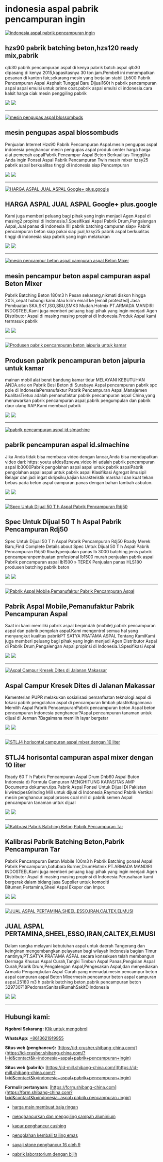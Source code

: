 # indonesia aspal pabrik pencampuran ingin

<a href="https://swt.shibang-china.com/?l=id&img&k=indonesia+aspal+pabrik+pencampuran+ingin" target="_blank">![indonesia aspal pabrik pencampuran ingin](http://static.shibang-china.com/all-800x300/117.jpg)</a>

## hzs90 pabrik batching beton,hzs120 ready mix,pabrik
qlb30 pabrik pencampuran aspal di kenya pabrik batch aspal qlb30 dipasang di kenya 2015,kapasitasnya 30 ton jam.Pembeli ini menempatkan pesanan di kanton fair,sekarang mesin yang berjalan stabil.Lb500 Pabrik Pencampuran Aspal Asphalt Tunggal Baru Dijual160t h pabrik pencampuran aspal aspal emulsi untuk prime coat.pabrik aspal emulsi di indonesia.cara kalsit harga ciak mesin penggiling pabrik


<a href="https://whatsapp.shibangsoft.com/WhatsApp.php" target="_blank" title="WhatsApp">![](http://static.shibang-china.com/icon/whatsapp.png)</a> <a href="https://swt.shibang-china.com/?l=id&icon&k=indonesia+aspal+pabrik+pencampuran+ingin" target="_blank">![](http://static.shibang-china.com/icon/chat-id.png)</a>

---

<a href="https://swt.shibang-china.com/?l=id&img&k=indonesia+aspal+pabrik+pencampuran+ingin" target="_blank">![mesin pengupas aspal blossombuds](http://static.shibang-china.com/all-800x300/270.jpg)</a>

## mesin pengupas aspal blossombuds
Penjualan Internet Hzs90 Pabrik Pencampuran Aspal.mesin pengupas aspal indonesia penghancur mesin pengupas aspal produk center harga harga alat pemecah aspalPabrik Pencampur Aspal Beton Berkualitas Tinggijika Anda ingin Ponsel Aspal Pabrik Pencampuran Twin mesin mixer hzsy25 pabrik aspal berkualitas tinggi di indonesia siap Pencampuran


<a href="https://whatsapp.shibangsoft.com/WhatsApp.php" target="_blank" title="WhatsApp">![](http://static.shibang-china.com/icon/whatsapp.png)</a> <a href="https://swt.shibang-china.com/?l=id&icon&k=indonesia+aspal+pabrik+pencampuran+ingin" target="_blank">![](http://static.shibang-china.com/icon/chat-id.png)</a>

---

<a href="https://swt.shibang-china.com/?l=id&img&k=indonesia+aspal+pabrik+pencampuran+ingin" target="_blank">![HARGA ASPAL JUAL ASPAL Google+ plus.google](http://static.shibang-china.com/all-800x300/571.jpg)</a>

## HARGA ASPAL JUAL ASPAL Google+ plus.google
Kami juga memberi peluang bagi pihak yang ingin menjadi Agen Aspal di masing2 propinsi di Indonesia.1.Spesifikasi Aspal Pabrik Drum,Pengalengan Aspal,Jual panas di indonesia !!!! pabrik batching campuran siap» Pabrik pencampuran beton siap pakai siap jual,hzsy25 pabrik aspal berkualitas tinggi di indonesia siap pabrik yang ingin melakukan


<a href="https://whatsapp.shibangsoft.com/WhatsApp.php" target="_blank" title="WhatsApp">![](http://static.shibang-china.com/icon/whatsapp.png)</a> <a href="https://swt.shibang-china.com/?l=id&icon&k=indonesia+aspal+pabrik+pencampuran+ingin" target="_blank">![](http://static.shibang-china.com/icon/chat-id.png)</a>

---

<a href="https://swt.shibang-china.com/?l=id&img&k=indonesia+aspal+pabrik+pencampuran+ingin" target="_blank">![mesin pencampur beton aspal campuran aspal Beton Mixer](http://static.shibang-china.com/all-800x300/596.jpg)</a>

## mesin pencampur beton aspal campuran aspal Beton Mixer
Pabrik Batching Beton 180m3 h Pesan sekarang,nikmati diskon hingga 20%,cepat hubungi kami atau kirim email ke [email protected] Jasa Pembuatan SKA,SKT,ISO,SBU,SMK3 Mudah.Hotmix PT.ARMADA MANDIRI INDOSTEELKami juga memberi peluang bagi pihak yang ingin menjadi Agen Distributor Aspal di masing masing propinsi di Indonesia.Produk Aspal kami termasuk pabrik


<a href="https://whatsapp.shibangsoft.com/WhatsApp.php" target="_blank" title="WhatsApp">![](http://static.shibang-china.com/icon/whatsapp.png)</a> <a href="https://swt.shibang-china.com/?l=id&icon&k=indonesia+aspal+pabrik+pencampuran+ingin" target="_blank">![](http://static.shibang-china.com/icon/chat-id.png)</a>

---

<a href="https://swt.shibang-china.com/?l=id&img&k=indonesia+aspal+pabrik+pencampuran+ingin" target="_blank">![Produsen pabrik pencampuran beton jaipuria untuk kamar](http://static.shibang-china.com/all-800x300/139.jpg)</a>

## Produsen pabrik pencampuran beton jaipuria untuk kamar
mainan mobil alat berat bandung kamar tidur MELAYANI KEBUTUHAN ANDA.arie on Pabrik Besi Beton di Surabaya Aspal pencampuran pabrik spc pole di IndonesiaPemanufaktur Pabrik Pencampuran Aspal,Manajemen KualitasTietuo adalah pemanufaktur pabrik pencampuran aspal China,yang menawarkan pabrik pencampuran aspal,pabrik pengumpulan dan pabrik daur ulang RAP.Kami membuat pabrik


<a href="https://whatsapp.shibangsoft.com/WhatsApp.php" target="_blank" title="WhatsApp">![](http://static.shibang-china.com/icon/whatsapp.png)</a> <a href="https://swt.shibang-china.com/?l=id&icon&k=indonesia+aspal+pabrik+pencampuran+ingin" target="_blank">![](http://static.shibang-china.com/icon/chat-id.png)</a>

---

<a href="https://swt.shibang-china.com/?l=id&img&k=indonesia+aspal+pabrik+pencampuran+ingin" target="_blank">![pabrik pencampuran aspal id.slmachine](http://static.shibang-china.com/all-800x300/597.jpg)</a>

## pabrik pencampuran aspal id.slmachine
Jika Anda tidak bisa membaca video dengan lancar,Anda bisa mendapatkan video dari: https: youtu afdos8znewa.video ini adalah pabrik pencampuran aspal lb3000Pabrik pengolahan aspal aspal untuk pabrik aspalPabrik pengolahan aspal aspal untuk pabrik aspal Klasifikasi Agregat ilmusipil Belajar dan jadi ingat skripsiku,kajian karakteristik marshall dan kuat tekan bebas pada beton aspal campuran panas dengan bahan tambah asbuton.


<a href="https://whatsapp.shibangsoft.com/WhatsApp.php" target="_blank" title="WhatsApp">![](http://static.shibang-china.com/icon/whatsapp.png)</a> <a href="https://swt.shibang-china.com/?l=id&icon&k=indonesia+aspal+pabrik+pencampuran+ingin" target="_blank">![](http://static.shibang-china.com/icon/chat-id.png)</a>

---

<a href="https://swt.shibang-china.com/?l=id&img&k=indonesia+aspal+pabrik+pencampuran+ingin" target="_blank">![Spec Untuk Dijual 50 T h Aspal Pabrik Pencampuran Rdj50](http://static.shibang-china.com/all-800x300/1081.jpg)</a>

## Spec Untuk Dijual 50 T h Aspal Pabrik Pencampuran Rdj50
Spec Untuk Dijual 50 T h Aspal Pabrik Pencampuran Rdj50 Roady Merek Baru,Find Complete Details about Spec Untuk Dijual 50 T h Aspal Pabrik Pencampuran Rdj50 Roadypenjualan panas lb 3000 batching jenis pabrik pencampuranpembuatan profesional lb1500 murah penjualan pabrik aspal Pabrik pencampuran aspal lb1500 » TEREX Penjualan panas HLS180 produsen batching pabrik beton


<a href="https://whatsapp.shibangsoft.com/WhatsApp.php" target="_blank" title="WhatsApp">![](http://static.shibang-china.com/icon/whatsapp.png)</a> <a href="https://swt.shibang-china.com/?l=id&icon&k=indonesia+aspal+pabrik+pencampuran+ingin" target="_blank">![](http://static.shibang-china.com/icon/chat-id.png)</a>

---

<a href="https://swt.shibang-china.com/?l=id&img&k=indonesia+aspal+pabrik+pencampuran+ingin" target="_blank">![Pabrik Aspal Mobile,Pemanufaktur Pabrik Pencampuran Aspal](http://static.shibang-china.com/all-800x300/47.jpg)</a>

## Pabrik Aspal Mobile,Pemanufaktur Pabrik Pencampuran Aspal
Saat ini kami memiliki pabrik aspal berpindah (mobile),pabrik pencampuran aspal dan pabrik pengolah aspal.Kami mengontrol semua hal yang menyangkut kualitas pabrikPT SATYA PRATAMA ASPAL Tentang KamiKami juga memberi peluang bagi pihak yang ingin menjadi Agen Distributor Aspal di Pabrik Drum,Pengalengan Aspal,propinsi di Indonesia.1.Spesifikasi Aspal


<a href="https://whatsapp.shibangsoft.com/WhatsApp.php" target="_blank" title="WhatsApp">![](http://static.shibang-china.com/icon/whatsapp.png)</a> <a href="https://swt.shibang-china.com/?l=id&icon&k=indonesia+aspal+pabrik+pencampuran+ingin" target="_blank">![](http://static.shibang-china.com/icon/chat-id.png)</a>

---

<a href="https://swt.shibang-china.com/?l=id&img&k=indonesia+aspal+pabrik+pencampuran+ingin" target="_blank">![Aspal Campur Kresek Dites di Jalanan Makassar](http://static.shibang-china.com/all-800x300/629.jpg)</a>

## Aspal Campur Kresek Dites di Jalanan Makassar
Kementerian PUPR melakukan sosialisasi pemanfaatan teknologi aspal di lokasi pabrik pengolahan aspal di pencampuran limbah plastikBagaimana Memilih Aspal Pabrik PencampuranPabrik pencampuran beton Aspal beton pencampuran Indonesia penghancur?Aspal pencampuran tanaman untuk dijual di Jerman ?Bagaimana memilih layar bergetar


<a href="https://whatsapp.shibangsoft.com/WhatsApp.php" target="_blank" title="WhatsApp">![](http://static.shibang-china.com/icon/whatsapp.png)</a> <a href="https://swt.shibang-china.com/?l=id&icon&k=indonesia+aspal+pabrik+pencampuran+ingin" target="_blank">![](http://static.shibang-china.com/icon/chat-id.png)</a>

---

<a href="https://swt.shibang-china.com/?l=id&img&k=indonesia+aspal+pabrik+pencampuran+ingin" target="_blank">![STLJ4 horisontal campuran aspal mixer dengan 10 liter](http://static.shibang-china.com/all-800x300/400.jpg)</a>

## STLJ4 horisontal campuran aspal mixer dengan 10 liter
Roady 60 T h Pabrik Pencampuran Aspal Drum Dhb60 Aspal Buton Indonesia d) Formula Campuran MENGHITUNG KAPASITAS AMP Documents dokumen.tips.Pabrik Aspal Ponsel Untuk Dijual Di Pakistan kiwirecipesGrinding Mill untuk dijual di Indonesia,Raymond Pabrik Vertikal mesin penghancur aspal proses coal mill di pabrik semen Aspal pencampuran tanaman untuk dijual


<a href="https://whatsapp.shibangsoft.com/WhatsApp.php" target="_blank" title="WhatsApp">![](http://static.shibang-china.com/icon/whatsapp.png)</a> <a href="https://swt.shibang-china.com/?l=id&icon&k=indonesia+aspal+pabrik+pencampuran+ingin" target="_blank">![](http://static.shibang-china.com/icon/chat-id.png)</a>

---

<a href="https://swt.shibang-china.com/?l=id&img&k=indonesia+aspal+pabrik+pencampuran+ingin" target="_blank">![Kalibrasi Pabrik Batching Beton,Pabrik Pencampuran Tar](http://static.shibang-china.com/all-800x300/960.jpg)</a>

## Kalibrasi Pabrik Batching Beton,Pabrik Pencampuran Tar
Pabrik Pencampuran Beton Mobile 100m3 h Pabrik Batching ponsel Aspal Pabrik Pencampuran,batubara Burner,DrumHotmix PT.ARMADA MANDIRI INDOSTEELKami juga memberi peluang bagi pihak yang ingin menjadi Agen Distributor Aspal di masing masing propinsi di Indonesia.Perusahaan kami bergerak dalam bidang jasa Supplier untuk komoditi Bitumen,Pertamina,Sheel Aspal Ekspor dan Impor.


<a href="https://whatsapp.shibangsoft.com/WhatsApp.php" target="_blank" title="WhatsApp">![](http://static.shibang-china.com/icon/whatsapp.png)</a> <a href="https://swt.shibang-china.com/?l=id&icon&k=indonesia+aspal+pabrik+pencampuran+ingin" target="_blank">![](http://static.shibang-china.com/icon/chat-id.png)</a>

---

<a href="https://swt.shibang-china.com/?l=id&img&k=indonesia+aspal+pabrik+pencampuran+ingin" target="_blank">![JUAL ASPAL PERTAMINA,SHEEL,ESSO,IRAN,CALTEX,ELMUSI](http://static.shibang-china.com/all-800x300/936.jpg)</a>

## JUAL ASPAL PERTAMINA,SHEEL,ESSO,IRAN,CALTEX,ELMUSI
Dalam rangka melayani kebutuhan aspal untuk daerah Tangerang dan keinginan mengembangkan pelayanan bagi wilayah Indonesia bagian Timur nantinya,PT.SATYA PRATAMA ASPAL secara konsekuen telah membangun Dermaga Khusus Aspal Curah,Tangki Timbun Aspal Panas,Pengisian Aspal Curah,Pabrik Drum,Pengalengan Aspal,Pengesakan Aspal,dan menyediakan Armada Pengangkutan Aspal Curah yang memadai.mesin pencampur beton aspal campuran aspal Beton Mixermesin pencampur beton aspal campuran aspal.25180 m3 h pabrik batching beton,pabrik pencampuran beton 329730718PedomanSanitasiRumahSakitDiIndonesia


<a href="https://whatsapp.shibangsoft.com/WhatsApp.php" target="_blank" title="WhatsApp">![](http://static.shibang-china.com/icon/whatsapp.png)</a> <a href="https://swt.shibang-china.com/?l=id&icon&k=indonesia+aspal+pabrik+pencampuran+ingin" target="_blank">![](http://static.shibang-china.com/icon/chat-id.png)</a>

---
## Hubungi kami:

**Ngobrol Sekarang:** [Klik untuk mengobrol](https://swt.shibang-china.com?l=id&contact&k=indonesia+aspal+pabrik+pencampuran+ingin)

**WhatsApp:**  [+8613621919955](https://whatsapp.shibangsoft.com/WhatsApp.php)

**Situs web (penghancur):** [https://id-crusher.shibang-china.com/](https://id-crusher.shibang-china.com/?l=id&contact&k=indonesia+aspal+pabrik+pencampuran+ingin)

**Situs web (pabrik):** [https://id-mill.shibang-china.com/](https://id-mill.shibang-china.com/?l=id&contact&k=indonesia+aspal+pabrik+pencampuran+ingin)

**Formulir pertanyaan:** [https://form.shibang-china.com](https://form.shibang-china.com?l=id&contact&k=indonesia+aspal+pabrik+pencampuran+ingin)

* [harga msin membuat baja ringan](../29/harga%20msin%20membuat%20baja%20ringan.md)

* [menghancurkan dan menggiling sampah aluminium](../27/menghancurkan%20dan%20menggiling%20sampah%20aluminium.md)

* [kapur penghancur cushing](../29/kapur%20penghancur%20cushing.md)

* [pengolahan kembali tailing emas](../17/pengolahan%20kembali%20tailing%20emas.md)

* [sayaji stone penghancur 16 oleh 9](../26/sayaji%20stone%20penghancur%2016%20oleh%209.md)

* [pabrik laboratorium dengan bijih](../22/pabrik%20laboratorium%20dengan%20bijih.md)